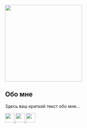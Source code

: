 <p align="left">
  <img width="250" src="https://media.giphy.com/media/ftH9VauaQTWvBbUcGw/giphy.gif">
</p>

<p align="left">
  <h2>Обо мне</h2>
  Здесь ваш краткий текст обо мне...
</p>

<p align="left">
  <!-- Иконки социальных сетей -->
  <a href="ВАША_ССЫЛКА_LINKEDIN">
    <img src="https://img.icons8.com/ios-filled/50/000000/linkedin.png" width="30" height="30">
  </a>
  <a href="ВАША_ССЫЛКА_CODEWARS">
    <img src="https://img.icons8.com/ios-filled/50/000000/codewars.png" width="30" height="30">
  </a>
  <a href="ВАША_ССЫЛКА_GITHUB_ИЛИ_ДРУГОГО_САЙТА">
    <img src="https://img.icons8.com/ios-filled/50/000000/open-in-browser.png" width="30" height="30">
  </a>
</p>

